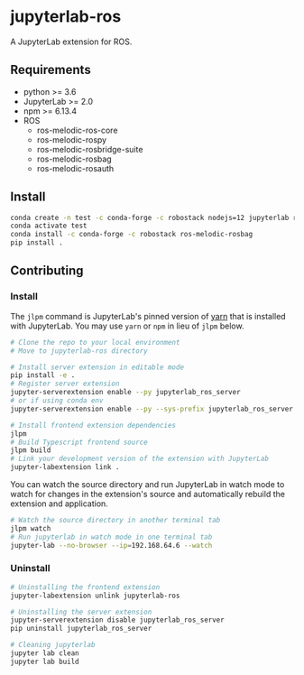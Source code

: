 # jupyterlab-ros

A JupyterLab extension for ROS.

## Requirements

* python >= 3.6
* JupyterLab >= 2.0
* npm >= 6.13.4
* ROS
    * ros-melodic-ros-core
    * ros-melodic-rospy
    * ros-melodic-rosbridge-suite
    * ros-melodic-rosbag
    * ros-melodic-rosauth

## Install

```bash
conda create -n test -c conda-forge -c robostack nodejs=12 jupyterlab ros-melodic-ros-core ros-melodic-rosauth ros-melodic-rospy ros-melodic-rosbridge-suite
conda activate test
conda install -c conda-forge -c robostack ros-melodic-rosbag
pip install .
```

## Contributing

### Install

The `jlpm` command is JupyterLab's pinned version of
[yarn](https://yarnpkg.com/) that is installed with JupyterLab. You may use
`yarn` or `npm` in lieu of `jlpm` below.

```bash
# Clone the repo to your local environment
# Move to jupyterlab-ros directory

# Install server extension in editable mode
pip install -e .
# Register server extension
jupyter-serverextension enable --py jupyterlab_ros_server
# or if using conda env
jupyter-serverextension enable --py --sys-prefix jupyterlab_ros_server

# Install frontend extension dependencies
jlpm
# Build Typescript frontend source
jlpm build
# Link your development version of the extension with JupyterLab
jupyter-labextension link .
```

You can watch the source directory and run JupyterLab in watch mode to watch for changes in the extension's source and automatically rebuild the extension and application.

```bash
# Watch the source directory in another terminal tab
jlpm watch
# Run jupyterlab in watch mode in one terminal tab
jupyter-lab --no-browser --ip=192.168.64.6 --watch
```

### Uninstall

```bash
# Uninstalling the frontend extension
jupyter-labextension unlink jupyterlab-ros

# Uninstalling the server extension
jupyter-serverextension disable jupyterlab_ros_server
pip uninstall jupyterlab_ros_server

# Cleaning jupyterlab
jupyter lab clean
jupyter lab build
```